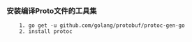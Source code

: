 ### 安装编译Proto文件的工具集
````shell script
    1. go get -u github.com/golang/protobuf/protoc-gen-go
    2. install protoc
````